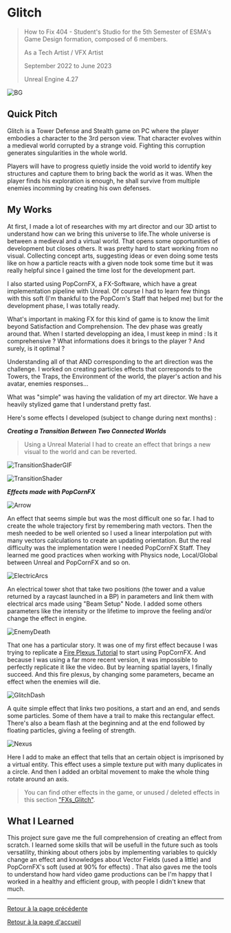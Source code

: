 # Glitch

> How to Fix 404 - Student's Studio for the 5th Semester of ESMA's Game Design formation, composed of 6 members.
> 
> As a Tech Artist / VFX Artist
> 
> September 2022 to June 2023
> 
> Unreal Engine 4.27

![BG](https://github.com/MatthieuAUBERT/MatthieuAUBERT.github.io/blob/main/Projects/SchoolProjects/Glitch/Images/BG_Glitch_2.png)

## Quick Pitch

Glitch is a Tower Defense and Stealth game on PC where the player embodies a character to the 3rd person view. That character evolves within a medieval world corrupted by a strange void.
Fighting this corruption generates singularities in the whole world.

Players will have to progress quietly inside the void world to identify key structures and capture them to bring back the world as it was. When the player finds his exploration is enough, he shall survive from multiple enemies incomming by creating his own defenses.

## My Works

At first, I made a lot of researches with my art director and our 3D artist to understand how can we bring this universe to life.The whole universe is between a medieval and a virtual world. That opens some opportunities of development but closes others.
It was pretty hard to start working from no visual. Collecting concept arts, suggesting ideas or even doing some tests like on how a particle reacts with a given node took some time but it was really helpful since I gained the time lost for the development part.

I also started using PopCornFX, a FX-Software, which have a great implementation pipeline with Unreal. Of course I had to learn few things with this soft (I'm thankful to the PopCorn's Staff that helped me) but for the development phase, I was totally ready.

What's important in making FX for this kind of game is to know the limit beyond Satisfaction and Comprehension. The dev phase was greatly around that. When I started developping an idea, I must keep in mind : Is it comprehensive ? What informations does it brings to the player ? And surely, is it optimal ?

Understanding all of that AND corresponding to the art direction was the challenge. I worked on creating particles effects that corresponds to the Towers, the Traps, the Environment of the world, the player's action and his avatar, enemies responses...

What was "simple" was having the validation of my art director. We have a heavily stylized game that I understand pretty fast. 

Here's some effects I developed (subject to change during next months) :

***Creating a Transition Between Two Connected Worlds***
> Using a Unreal Material I had to create an effect that brings a new visual to the world and can be reverted.

![TransitionShaderGIF](https://github.com/MatthieuAUBERT/MatthieuAUBERT.github.io/blob/main/Projects/SchoolProjects/Glitch/Images/TransitionBetweenWorlds.gif)

![TransitionShader](https://github.com/MatthieuAUBERT/MatthieuAUBERT.github.io/blob/main/Projects/SchoolProjects/Glitch/Images/NodalUnreal.png)

***Effects made with PopCornFX***

![Arrow](https://github.com/MatthieuAUBERT/MatthieuAUBERT.github.io/blob/main/Projects/SchoolProjects/Glitch/Images/ArrowTrajectory.gif)

An effect that seems simple but was the most difficult one so far. I had to create the whole trajectory first by remembering math vectors. Then the mesh needed to be well oriented so I used a linear interpolation put with many vectors calculations to create an updating orientation. But the real difficulty was the implementation were I needed PopCornFX Staff. They learned me good practices when working with Physics node, Local/Global between Unreal and PopCornFX and so on.

![ElectricArcs](https://github.com/MatthieuAUBERT/MatthieuAUBERT.github.io/blob/main/Projects/SchoolProjects/Glitch/Images/TowerElectricShot.gif)

An electrical tower shot that take two positions (the tower and a value returned by a raycast launched in a BP) in parameters and link them with electrical arcs made using "Beam Setup" Node. I added some others parameters like the intensity or the lifetime to improve the feeling and/or change the effect in engine.

![EnemyDeath](https://github.com/MatthieuAUBERT/MatthieuAUBERT.github.io/blob/main/Projects/SchoolProjects/Glitch/Images/EnemyDeath.gif)

That one has a particular story. It was one of my first effect because I was trying to replicate a [Fire Plexus Tutorial](https://www.youtube.com/watch?v=vYom8JftGr0) to start using PopCornFX. And because I was using a far more recent version, it was impossible to perfectly replicate it like the video. But by learning spatial layers, I finally succeed. And this fire plexus, by changing some parameters, became an effect when the enemies will die.

![GlitchDash](https://github.com/MatthieuAUBERT/MatthieuAUBERT.github.io/blob/main/Projects/SchoolProjects/Glitch/Images/GlitchDash.gif)

A quite simple effect that links two positions, a start and an end, and sends some particles. Some of them have a trail to make this rectangular effect. There's also a beam flash at the beginning and at the end followed by floating particles, giving a feeling of strength.

![Nexus](https://github.com/MatthieuAUBERT/MatthieuAUBERT.github.io/blob/main/Projects/SchoolProjects/Glitch/Images/ChainedNexus.gif)

Here I add to make an effect that tells that an certain object is imprisoned by a virtual entity. This effect uses a simple texture put with many duplicates in a circle. And then I added an orbital movement to make the whole thing rotate around an axis.

> You can find other effects in the game, or unused / deleted effects in this section ["FXs_Glitch"](https://github.com/MatthieuAUBERT/MatthieuAUBERT.github.io/blob/main/Projects/SchoolProjects/Glitch/Others/FX_Glitch.md).


## What I Learned

This project sure gave me the full comprehension of creating an effect from scratch. I learned some skills that will be usefull in the future such as tools versatility, thinking about others jobs by implementing variables to quickly change an effect and knowledges about Vector Fields (used a little) and PopCornFX's soft (used at 90% for effects) . That also gaves me the tools to understand how hard video game productions can be I'm happy that I worked in a healthy and efficient group, with people I didn't knew that much.


---

[Retour à la page précédente](https://github.com/MatthieuAUBERT/MatthieuAUBERT.github.io/blob/main/Projects/SchoolProjects/Projects.md)

[Retour à la page d'accueil](https://github.com/MatthieuAUBERT/MatthieuAUBERT.github.io)
